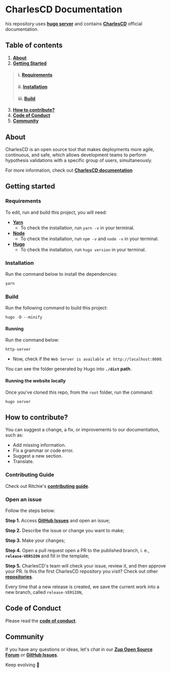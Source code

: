 # **CharlesCD Documentation**

his repository uses [**hugo server**](https://gohugo.io/commands/hugo_server/) and contains **[CharlesCD](https://charlescd.io/)** official documentation.

## **Table of contents**
1. [**About**](#About)
2. [**Getting Started**](#getting-started)
> #### i. [**Requirements**](#requirements)
> #### ii. [**Installation**](#installation)
> #### iii. [**Build**](#build)
3. [**How to contribute?**](#how-to-contribute)
4. [**Code of Conduct**](#code-of-conduct)
5. [**Community**](#community)


## **About** 

CharlesCD is an open source tool that makes deployments more agile, continuous, and safe, which allows development teams to perform hypothesis validations with a specific group of users, simultaneously.

For more information, check out [**CharlesCD documentation**](https://docs.charlescd.io/) 

## **Getting started**

### **Requirements**
To edit, run and build this project, you will need:
* [**Yarn**](https://yarnpkg.com/)
    - To check the installation, run `yarn -v` in your terminal.
* [**Node**](https://nodejs.org/en/)
    - To check the installation, run `npm -v` and `node -v` in your terminal.
* [**Hugo**](https://gohugo.io/getting-started/installing/)
    - To check the installation, run `hugo version` in your terminal.

### **Installation**
Run the command below to install the dependencies: 

```bash
yarn
```

### **Build**
Run the following command to build this project: 

```
hugo -D --minify
```

#### **Running**

Run the command below:

```
http-server
```

- Now, check if the `Web Server is available at http://localhost:8080`.

You can see the folder generated by Hugo into **`./dist` path**.

#### **Running the website locally**

Once you've cloned this repo, from the `root` folder, run the command:

```
hugo server
```

## **How to contribute?**

You can suggest a change, a fix, or improvements to our documentation, such as: 
- Add missing information.
- Fix a grammar or code error.
- Suggest a new section.
- Translate. 

###  **Contributing Guide**
Check out Ritchie's [**contributing guide**](https://github.com/ZupIT/charlescd/blob/main/CONTRIBUTING.md). 

### **Open an issue**
Follow the steps below: 

**Step 1.** Access [**GitHub Issues**](https://github.com/ZupIT/docs-horusec/issues) and open an issue;

**Step 2.** Describe the issue or change you want to make; 

**Step 3.** Make your changes;

**Step 4.** Open a pull request open a PR to the published branch, i. e., **`release-VERSION`** and fill in the template; 

**Step 5.** CharlesCD's team will check your issue, review it, and then approve your PR. 
Is this the first CharlesCD repository you visit? Check out other [**repositories**](https://github.com/ZupIT/charlescd).

Every time that a new release is created, we save the current work into a new branch, called `release-VERSION`,

## **Code of Conduct**
Please read the [**code of conduct**](https://github.com/ZupIT/charlescd/blob/main/CODE_OF_CONDUCT.md).

## **Community**

If you have any questions or ideas, let's chat in our [**Zup Open Source Forum**](https://forum.zup.com.br) or [**GitHub Issues**](https://github.com/ZupIT/docs-charles/issues).


Keep evolving :rocket: